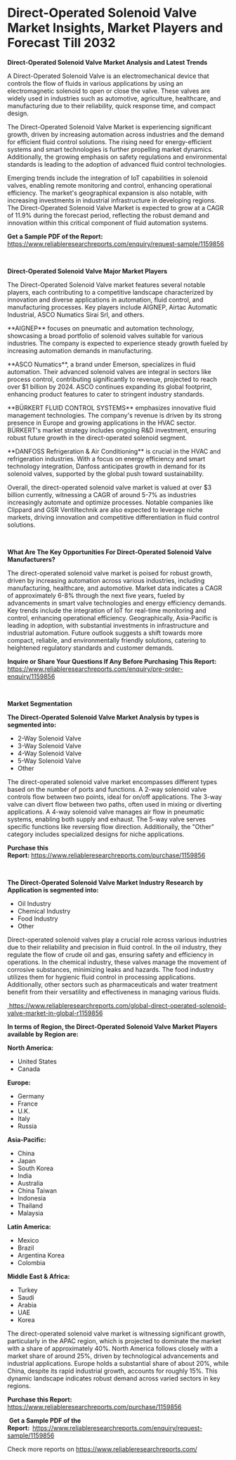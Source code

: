 <p><h1>Direct-Operated Solenoid Valve Market Insights, Market Players and Forecast Till 2032</h1></p><p><strong>Direct-Operated Solenoid Valve Market Analysis and Latest Trends</strong></p>
<p><p>A Direct-Operated Solenoid Valve is an electromechanical device that controls the flow of fluids in various applications by using an electromagnetic solenoid to open or close the valve. These valves are widely used in industries such as automotive, agriculture, healthcare, and manufacturing due to their reliability, quick response time, and compact design. </p><p>The Direct-Operated Solenoid Valve Market is experiencing significant growth, driven by increasing automation across industries and the demand for efficient fluid control solutions. The rising need for energy-efficient systems and smart technologies is further propelling market dynamics. Additionally, the growing emphasis on safety regulations and environmental standards is leading to the adoption of advanced fluid control technologies. </p><p>Emerging trends include the integration of IoT capabilities in solenoid valves, enabling remote monitoring and control, enhancing operational efficiency. The market's geographical expansion is also notable, with increasing investments in industrial infrastructure in developing regions. The Direct-Operated Solenoid Valve Market is expected to grow at a CAGR of 11.9% during the forecast period, reflecting the robust demand and innovation within this critical component of fluid automation systems.</p></p>
<p><strong>Get a Sample PDF of the Report:&nbsp;</strong> <a href="https://www.reliableresearchreports.com/enquiry/request-sample/1159856?utm_campaign=3315&utm_medium=2&utm_source=Github&utm_content=ia&utm_term=22032025&utm_id=direct-operated-solenoid-valve">https://www.reliableresearchreports.com/enquiry/request-sample/1159856</a></p>
<p>&nbsp;</p>
<p><strong>Direct-Operated Solenoid Valve Major Market Players</strong></p>
<p><p>The Direct-Operated Solenoid Valve market features several notable players, each contributing to a competitive landscape characterized by innovation and diverse applications in automation, fluid control, and manufacturing processes. Key players include AIGNEP, Airtac Automatic Industrial, ASCO Numatics Sirai Srl, and others.</p><p>**AIGNEP** focuses on pneumatic and automation technology, showcasing a broad portfolio of solenoid valves suitable for various industries. The company is expected to experience steady growth fueled by increasing automation demands in manufacturing.</p><p>**ASCO Numatics**, a brand under Emerson, specializes in fluid automation. Their advanced solenoid valves are integral in sectors like process control, contributing significantly to revenue, projected to reach over $1 billion by 2024. ASCO continues expanding its global footprint, enhancing product features to cater to stringent industry standards.</p><p>**BÜRKERT FLUID CONTROL SYSTEMS** emphasizes innovative fluid management technologies. The company's revenue is driven by its strong presence in Europe and growing applications in the HVAC sector. BÜRKERT's market strategy includes ongoing R&D investment, ensuring robust future growth in the direct-operated solenoid segment.</p><p>**DANFOSS Refrigeration & Air Conditioning** is crucial in the HVAC and refrigeration industries. With a focus on energy efficiency and smart technology integration, Danfoss anticipates growth in demand for its solenoid valves, supported by the global push toward sustainability.</p><p>Overall, the direct-operated solenoid valve market is valued at over $3 billion currently, witnessing a CAGR of around 5-7% as industries increasingly automate and optimize processes. Notable companies like Clippard and GSR Ventiltechnik are also expected to leverage niche markets, driving innovation and competitive differentiation in fluid control solutions.</p></p>
<p>&nbsp;</p>
<p><strong>What Are The Key Opportunities For Direct-Operated Solenoid Valve Manufacturers?</strong></p>
<p><p>The direct-operated solenoid valve market is poised for robust growth, driven by increasing automation across various industries, including manufacturing, healthcare, and automotive. Market data indicates a CAGR of approximately 6-8% through the next five years, fueled by advancements in smart valve technologies and energy efficiency demands. Key trends include the integration of IoT for real-time monitoring and control, enhancing operational efficiency. Geographically, Asia-Pacific is leading in adoption, with substantial investments in infrastructure and industrial automation. Future outlook suggests a shift towards more compact, reliable, and environmentally friendly solutions, catering to heightened regulatory standards and customer demands.</p></p>
<p><strong>Inquire or Share Your Questions If Any Before Purchasing This Report:</strong> <a href="https://www.reliableresearchreports.com/enquiry/pre-order-enquiry/1159856?utm_campaign=3315&utm_medium=2&utm_source=Github&utm_content=ia&utm_term=22032025&utm_id=direct-operated-solenoid-valve">https://www.reliableresearchreports.com/enquiry/pre-order-enquiry/1159856</a></p>
<p>&nbsp;</p>
<p><strong>Market Segmentation</strong></p>
<p><strong>The Direct-Operated Solenoid Valve Market Analysis by types is segmented into:</strong></p>
<p><ul><li>2-Way Solenoid Valve</li><li>3-Way Solenoid Valve</li><li>4-Way Solenoid Valve</li><li>5-Way Solenoid Valve</li><li>Other</li></ul></p>
<p><p>The direct-operated solenoid valve market encompasses different types based on the number of ports and functions. A 2-way solenoid valve controls flow between two points, ideal for on/off applications. The 3-way valve can divert flow between two paths, often used in mixing or diverting applications. A 4-way solenoid valve manages air flow in pneumatic systems, enabling both supply and exhaust. The 5-way valve serves specific functions like reversing flow direction. Additionally, the "Other" category includes specialized designs for niche applications.</p></p>
<p><strong>Purchase this Report:&nbsp;</strong><a href="https://www.reliableresearchreports.com/purchase/1159856?utm_campaign=3315&utm_medium=2&utm_source=Github&utm_content=ia&utm_term=22032025&utm_id=direct-operated-solenoid-valve">https://www.reliableresearchreports.com/purchase/1159856</a></p>
<p>&nbsp;</p>
<p><strong>The Direct-Operated Solenoid Valve Market Industry Research by Application is segmented into:</strong></p>
<p><ul><li>Oil Industry</li><li>Chemical Industry</li><li>Food Industry</li><li>Other</li></ul></p>
<p><p>Direct-operated solenoid valves play a crucial role across various industries due to their reliability and precision in fluid control. In the oil industry, they regulate the flow of crude oil and gas, ensuring safety and efficiency in operations. In the chemical industry, these valves manage the movement of corrosive substances, minimizing leaks and hazards. The food industry utilizes them for hygienic fluid control in processing applications. Additionally, other sectors such as pharmaceuticals and water treatment benefit from their versatility and effectiveness in managing various fluids.</p></p>
<p><a href="https://www.reliableresearchreports.com/global-direct-operated-solenoid-valve-market-in-global-r1159856?utm_campaign=3315&utm_medium=2&utm_source=Github&utm_content=ia&utm_term=22032025&utm_id=direct-operated-solenoid-valve">&nbsp;https://www.reliableresearchreports.com/global-direct-operated-solenoid-valve-market-in-global-r1159856</a></p>
<p><strong>In terms of Region, the Direct-Operated Solenoid Valve Market Players available by Region are:</strong></p>
<p>
    <p> <strong> North America: </strong>
        <ul>
            <li>United States</li>
            <li>Canada</li>
        </ul>
        </p> 
    <p> <strong> Europe: </strong>
        <ul>
            <li>Germany</li>
            <li>France</li>
            <li>U.K.</li>
            <li>Italy</li>
            <li>Russia</li>
        </ul>
        </p> 
    <p> <strong> Asia-Pacific: </strong>
        <ul>
            <li>China</li>
            <li>Japan</li>
            <li>South Korea</li>
            <li>India</li>
            <li>Australia</li>
            <li>China Taiwan</li>
            <li>Indonesia</li>
            <li>Thailand</li>
            <li>Malaysia</li>
        </ul>
        </p> 
    <p> <strong> Latin America: </strong>
        <ul>
            <li>Mexico</li>
            <li>Brazil</li>
            <li>Argentina Korea</li>
            <li>Colombia</li>
        </ul>
        </p> 
    <p> <strong> Middle East & Africa: </strong>
        <ul>
            <li>Turkey</li>
            <li>Saudi</li>
            <li>Arabia</li>
            <li>UAE</li>
            <li>Korea</li>
        </ul>
    </p>
    </p>
<p><p>The direct-operated solenoid valve market is witnessing significant growth, particularly in the APAC region, which is projected to dominate the market with a share of approximately 40%. North America follows closely with a market share of around 25%, driven by technological advancements and industrial applications. Europe holds a substantial share of about 20%, while China, despite its rapid industrial growth, accounts for roughly 15%. This dynamic landscape indicates robust demand across varied sectors in key regions.</p></p>
<p><strong>Purchase this Report: </strong><a href="https://www.reliableresearchreports.com/purchase/1159856?utm_campaign=3315&utm_medium=2&utm_source=Github&utm_content=ia&utm_term=22032025&utm_id=direct-operated-solenoid-valve">https://www.reliableresearchreports.com/purchase/1159856</a></p>
<p>&nbsp;<strong>Get a Sample PDF of the Report:&nbsp;&nbsp;</strong><a href="https://www.reliableresearchreports.com/enquiry/request-sample/1159856?utm_campaign=3315&utm_medium=2&utm_source=Github&utm_content=ia&utm_term=22032025&utm_id=direct-operated-solenoid-valve">https://www.reliableresearchreports.com/enquiry/request-sample/1159856</a></p>
<p><strong></strong></p>
<p>Check more reports on <a href="https://www.reliableresearchreports.com/?utm_campaign=3315&utm_medium=2&utm_source=Github&utm_content=ia&utm_term=22032025&utm_id=direct-operated-solenoid-valve">https://www.reliableresearchreports.com/</a></p>